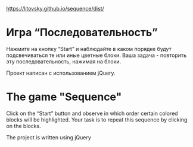 <https://litovsky.github.io/sequence/dist/>
# Игра “Последовательность”
Нажмите на кнопку “Start” и наблюдайте в каком порядке будут подсвечиваться те или иные цветные блоки. Ваша задача - повторить эту последовательность, нажимая на блоки.

Проект написан с использованием jQuery.

# The game "Sequence"
Click on the “Start” button and observe in which order certain colored blocks will be highlighted. Your task is to repeat this sequence by clicking on the blocks.

The project is written using jQuery







